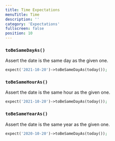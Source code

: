 ```yaml
---
title: Time Expectations
menuTitle: Time
description: ''
category: 'Expectations'
fullscreen: false
position: 10
---
```


### `toBeSameDayAs()`

Assert the date is the same day as the given one.

```php
expect('2021-10-20')->toBeSameDayAs(today());
 ```

### `toBeSameHourAs()`

Assert the date is the same hour as the given one.

```php
expect('2021-10-20')->toBeSameDayAs(today());
 ```

### `toBeSameYearAs()`

Assert the date is the same year as the given one.

```php
expect('2020-10-20')->toBeSameDayAs(today());
 ```
